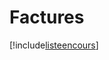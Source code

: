 # Factures

[!include[listeencours](factures.listeencours.autogen.md)]



































































































































